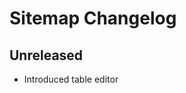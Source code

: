 <!-- Keep a Changelog guide -> https://keepachangelog.com -->

# Sitemap Changelog

## Unreleased

- Introduced table editor